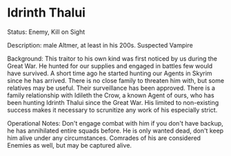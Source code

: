 # Idrinth Thalui

Status: Enemy, Kill on Sight

Description: male Altmer, at least in his 200s. Suspected Vampire

Background: This traitor to his own kind was first noticed by us during the Great War. He hunted for our supplies and engaged in battles few would have survived. A short time ago he started hunting our Agents in Skyrim since he has arrived. There is no close family to threaten him with, but some relatives may be useful. Their surveillance has been approved.
There is a family relationship with Idileth the Crow, a known Agent of ours, who has been hunting Idrinth Thalui since the Great War. His limited to non-existing success makes it necessary to scrunitize any work of his especially strict.

Operational Notes: Don't engage combat with him if you don't have backup, he has annihilated entire squads before. He is only wanted dead, don't keep him alive under any circumstances. Comrades of his are considered Enemies as well, but may be captured alive.
